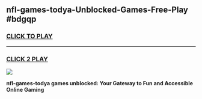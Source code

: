
## nfl-games-todya-Unblocked-Games-Free-Play #bdgqp
<h3>
<a href="https://us.freeplayer.one?title=nfl-games-todya&ref=9M">CLICK TO PLAY</a></h3>
<hr>

<h3>
<a href="https://us.freeplayer.one?title=nfl-games-todya&ref=9M">CLICK 2 PLAY</a>
  
</h3>

<a href="https://us.freeplayer.one?title=nfl-games-todya&ref=9M"><img src="https://clearcache.store/games.png"></a>


**nfl-games-todya games unblocked: Your Gateway to Fun and Accessible Online Gaming**
